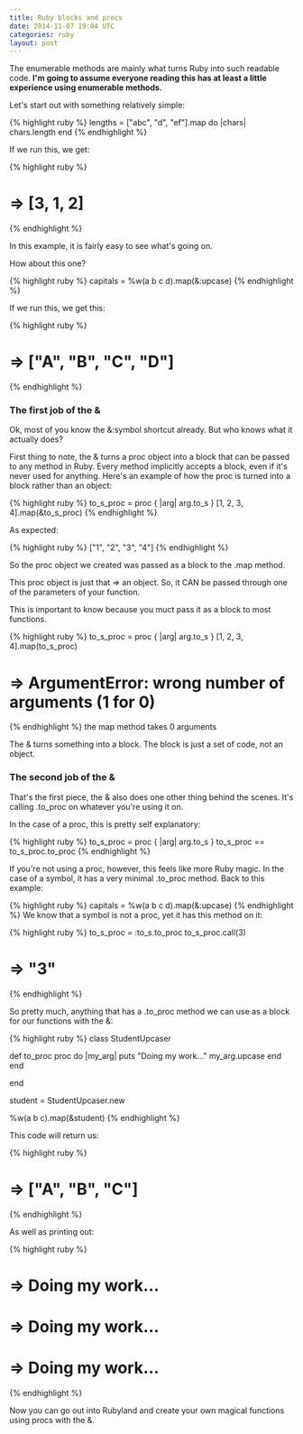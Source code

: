 ```yaml
---
title: Ruby blocks and procs
date: 2014-11-07 19:04 UTC
categories: ruby
layout: post
---
```

The enumerable methods are mainly what turns Ruby into such readable code. **I'm going to assume everyone reading this has at least a little experience using enumerable methods.**

Let's start out with something relatively simple:

{% highlight ruby %}
lengths = ["abc", "d", "ef"].map do |chars|
  chars.length
end
{% endhighlight %}

If we run this, we get:

{% highlight ruby %}
# => [3, 1, 2]
{% endhighlight %}

In this example, it is fairly easy to see what's going on.

How about this one?

{% highlight ruby %}
capitals = %w(a b c d).map(&:upcase)
{% endhighlight %}

If we run this, we get this:

{% highlight ruby %}
# => ["A", "B", "C", "D"]
{% endhighlight %}

### The first job of the &

Ok, most of you know the &:symbol shortcut already.
But who knows what it actually does?

First thing to note, the & turns a proc object into a block that can be passed to any method in Ruby.
Every method implicitly accepts a block, even if it's never used for anything.
Here's an example of how the proc is turned into a block rather than an object:

{% highlight ruby %}
to_s_proc = proc { |arg| arg.to_s }
[1, 2, 3, 4].map(&to_s_proc)
{% endhighlight %}

As expected:

{% highlight ruby %}
["1", "2", "3", "4"]
{% endhighlight %}

So the proc object we created was passed as a block to the .map method.

This proc object is just that => an object. So, it CAN be passed through one of the parameters of your function.

This is important to know because you muct pass it as a block to most functions.

{% highlight ruby %}
to_s_proc = proc { |arg| arg.to_s }
[1, 2, 3, 4].map(to_s_proc)

# => ArgumentError: wrong number of arguments (1 for 0)
{% endhighlight %}
the map method takes 0 arguments

The & turns something into a block. The block is just a set of code, not an object.

### The second job of the &

That's the first piece, the & also does one other thing behind the scenes.
It's calling .to_proc on whatever you're using it on.

In the case of a proc, this is pretty self explanatory:

{% highlight ruby %}
to_s_proc = proc { |arg| arg.to_s }
to_s_proc == to_s_proc.to_proc
{% endhighlight %}

If you're not using a proc, however, this feels like more Ruby magic.
In the case of a symbol, it has a very minimal .to_proc method.
Back to this example:

{% highlight ruby %}
capitals = %w(a b c d).map(&:upcase)
{% endhighlight %}
We know that a symbol is not a proc, yet it has this method on it:

{% highlight ruby %}
to_s_proc = :to_s.to_proc
to_s_proc.call(3)

# => "3"
{% endhighlight %}

So pretty much, anything that has a .to_proc method we can use as a block for our functions with the &:

{% highlight ruby %}
class StudentUpcaser

  def to_proc
    proc do |my_arg|
      puts "Doing my work..."
      my_arg.upcase
    end
  end

end

student = StudentUpcaser.new

%w(a b c).map(&student)
{% endhighlight %}

This code will return us:

{% highlight ruby %}
# => ["A", "B", "C"]
{% endhighlight %}

As well as printing out:

{% highlight ruby %}
# => Doing my work...
# => Doing my work...
# => Doing my work...
{% endhighlight %}

Now you can go out into Rubyland and create your own magical functions using procs with the &.
